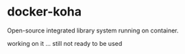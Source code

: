 docker-koha
===================

Open-source integrated library system running on container. 



working on it ... still not ready to be used 
